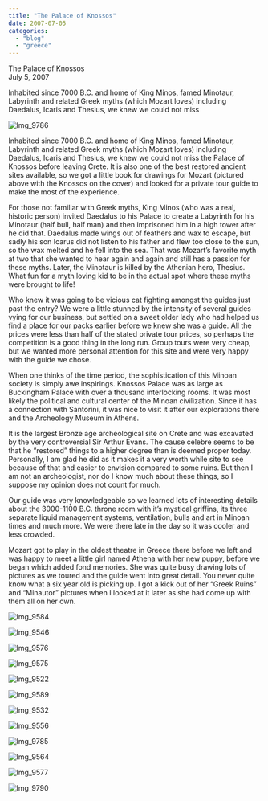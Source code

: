 ```yaml
---
title: "The Palace of Knossos"
date: 2007-07-05
categories: 
  - "blog"
  - "greece"
---
```


The Palace of Knossos  
July 5, 2007

Inhabited since 7000 B.C. and home of King Minos, famed Minotaur,  
Labyrinth and related Greek myths (which Mozart loves) including  
Daedalus, Icaris and Thesius, we knew we could not miss

<!--more-->

![Img_9786](https://pub-ac94b3f306b24c0dba4238943c97f2e1.r2.dev/photos/uncategorized/2008/03/04/img_9786.png)

Inhabited since 7000 B.C. and home of King Minos, famed Minotaur, Labyrinth and related Greek myths (which Mozart loves) including Daedalus, Icaris and Thesius, we knew we could not miss the Palace of Knossos before leaving Crete. It is also one of the best restored ancient sites available, so we got a little book for drawings for Mozart (pictured above with the Knossos on the cover) and looked for a private tour guide to make the most of the experience.

For those not familiar with Greek myths, King Minos (who was a real, historic person) invited Daedalus to his Palace to create a Labyrinth for his Minotaur (half bull, half man) and then imprisoned him in a high tower after he did that. Daedalus made wings out of feathers and wax to escape, but sadly his son Icarus did not listen to his father and flew too close to the sun, so the wax melted and he fell into the sea. That was Mozart’s favorite myth at two that she wanted to hear again and again and still has a passion for these myths. Later, the Minotaur is killed by the Athenian hero, Thesius. What fun for a myth loving kid to be in the actual spot where these myths were brought to life!

Who knew it was going to be vicious cat fighting amongst the guides just past the entry? We were a little stunned by the intensity of several guides vying for our business, but settled on a sweet older lady who had helped us find a place for our packs earlier before we knew she was a guide. All the prices were less than half of the stated private tour prices, so perhaps the competition is a good thing in the long run. Group tours were very cheap, but we wanted more personal attention for this site and were very happy with the guide we chose.

When one thinks of the time period, the sophistication of this Minoan society is simply awe inspirings. Knossos Palace was as large as Buckingham Palace with over a thousand interlocking rooms. It was most likely the political and cultural center of the Minoan civilization. Since it has a connection with Santorini, it was nice to visit it after our explorations there and the Archeology Museum in Athens.

It is the largest Bronze age archeological site on Crete and was excavated by the very controversial Sir Arthur Evans. The cause celebre seems to be that he “restored” things to a higher degree than is deemed proper today. Personally, I am glad he did as it makes it a very worth while site to see because of that and easier to envision compared to some ruins. But then I am not an archeologist, nor do I know much about these things, so I suppose my opinion does not count for much.

Our guide was very knowledgeable so we learned lots of interesting details about the 3000-1100 B.C. throne room with it’s mystical griffins, its three separate liquid management systems, ventilation, bulls and art in Minoan times and much more. We were there late in the day so it was cooler and less crowded.

Mozart got to play in the oldest theatre in Greece there before we left and was happy to meet a little girl named Athena with her new puppy, before we began which added fond memories. She was quite busy drawing lots of pictures as we toured and the guide went into great detail. You never quite know what a six year old is picking up. I got a kick out of her “Greek Ruins” and “Minautor” pictures when I looked at it later as she had come up with them all on her own.

![Img_9584](https://pub-ac94b3f306b24c0dba4238943c97f2e1.r2.dev/photos/uncategorized/2008/03/04/img_9584.png)

![Img_9546](https://pub-ac94b3f306b24c0dba4238943c97f2e1.r2.dev/photos/uncategorized/2008/03/04/img_9546.png)

![Img_9576](https://pub-ac94b3f306b24c0dba4238943c97f2e1.r2.dev/photos/uncategorized/2008/03/04/img_9576.png)

![Img_9575](https://pub-ac94b3f306b24c0dba4238943c97f2e1.r2.dev/photos/uncategorized/2008/03/04/img_9575.png)

![Img_9522](https://pub-ac94b3f306b24c0dba4238943c97f2e1.r2.dev/photos/uncategorized/2008/03/04/img_9522.png)

![Img_9589](https://pub-ac94b3f306b24c0dba4238943c97f2e1.r2.dev/photos/uncategorized/2008/03/04/img_9589.png)

![Img_9532](https://pub-ac94b3f306b24c0dba4238943c97f2e1.r2.dev/photos/uncategorized/2008/03/04/img_9532.png)

![Img_9556](https://pub-ac94b3f306b24c0dba4238943c97f2e1.r2.dev/photos/uncategorized/2008/03/04/img_9556.png)

![Img_9785](https://pub-ac94b3f306b24c0dba4238943c97f2e1.r2.dev/photos/uncategorized/2008/03/04/img_9785.png)

![Img_9564](https://pub-ac94b3f306b24c0dba4238943c97f2e1.r2.dev/photos/uncategorized/2008/03/04/img_9564.png)

![Img_9577](https://pub-ac94b3f306b24c0dba4238943c97f2e1.r2.dev/photos/uncategorized/2008/03/04/img_9577.png)

![Img_9790](https://pub-ac94b3f306b24c0dba4238943c97f2e1.r2.dev/photos/uncategorized/2008/03/04/img_9790.png)
